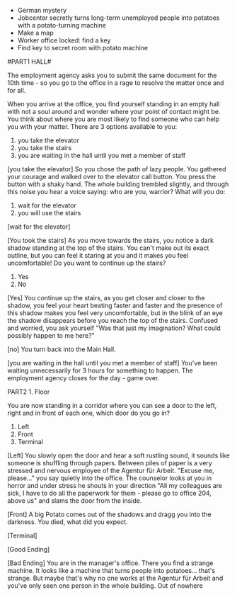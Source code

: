- German mystery
- Jobcenter secretly turns long-term unemployed people into potatoes with a potato-turning machine
- Make a map
- Worker office locked: find a key
- Find key to secret room with potato machine


#PART1 HALL#

The employment agency asks you to submit the same document for the 10th time - so you go to the office in a rage to resolve the matter once and for all.

When you arrive at the office, you find yourself standing in an empty hall with not a soul around and wonder where your point of contact might be. You think about where you are most likely to find someone who can help you with your matter.
There are 3 options available to you:

1. you take the elevator
2. you take the stairs
3. you are waiting in the hall until you met a member of staff

[you take the elevator]
So you chose the path of lazy people. You gathered your courage and walked over to the elevator call button. You press the button with a shaky hand. The whole building trembled slightly, and through this noise you hear a voice saying: who are you, warrior?
What will you do:

1.  wait for the elevator
2.  you will use the stairs

[wait for the elevator]

[You took the stairs]
As you move towards the stairs, you notice a dark shadow standing at the top of the stairs. You can't make out its exact outline, but you can feel it staring at you and it makes you feel uncomfortable!
Do you want to continue up the stairs?

1. Yes
2. No

[Yes]
You continue up the stairs, as you get closer and closer to the shadow, you feel your heart beating faster and faster and the presence of this shadow makes you feel very uncomfortable, but in the blink of an eye the shadow disappears before you reach the top of the stairs.
Confused and worried, you ask yourself "Was that just my imagination? What could possibly happen to me here?"

[no] You turn back into the Main Hall.

[you are waiting in the hall until you met a member of staff]
You've been waiting unnecessarily for 3 hours for something to happen. The employment agency closes for the day - game over.

PART2 1. Floor

You are now standing in a corridor where you can see a door to the left, right and in front of each one, which door do you go in?

1. Left
2. Front
3. Terminal

[Left]
You slowly open the door and hear a soft rustling sound, it sounds like someone is shuffling through papers. Between piles of paper is a very stressed and nervous employee of the Agentur für Arbeit. "Excuse me, please..." you say quietly into the office. The counselor looks at you in horror and under stress he shouts in your direction "All my colleagues are sick, I have to do all the paperwork for them - please go to office 204, above us" and slams the door from the inside.

[Front]
A big Potato comes out of the shadows and dragg you into the darkness. You died, what did you expect.

[Terminal]

[Good Ending]



[Bad Ending]
You are in the manager's office. There you find a strange machine. It looks like a machine that turns people into potatoes... that's strange. But maybe that's why no one works at the Agentur für Arbeit and you've only seen one person in the whole building.
Out of nowhere